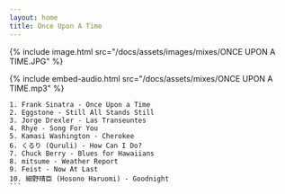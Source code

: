 ```yaml
---
layout: home
title: Once Upon A Time
---
```

{% include image.html src="/docs/assets/images/mixes/ONCE UPON A TIME.JPG" %}

{% include embed-audio.html src="/docs/assets/mixes/ONCE UPON A TIME.mp3" %}

````
1. Frank Sinatra - Once Upon a Time
2. Eggstone - Still All Stands Still
3. Jorge Drexler - Las Transeuntes
4. Rhye - Song For You
5. Kamasi Washington - Cherokee
6. くるり (Quruli) - How Can I Do?
7. Chuck Berry - Blues for Hawaiians
8. mitsume - Weather Report
9. Feist - Now At Last
10. 細野晴臣 (Hosono Haruomi) - Goodnight
```
